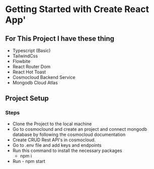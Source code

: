# Getting Started with Create React App'

## For This Project I have these thing

- Typescript (Basic)
- TailwindCss
- Flowbite
- React Router Dom
- React Hot Toast
- Cosmocloud Backend Service
- Mongodb Cloud Atlas

## Project Setup

### Steps
- Clone the Project to the local machine
- Go to cosmoclound and create an project and connect mongodb database by following the cosmocloud documentation
- Create CRUD Rest API's in cosmocloud.
- Go to .env file and add keys and endpoints
- Run this command to install the necessary packages
    - npm i
- Run - npm start
